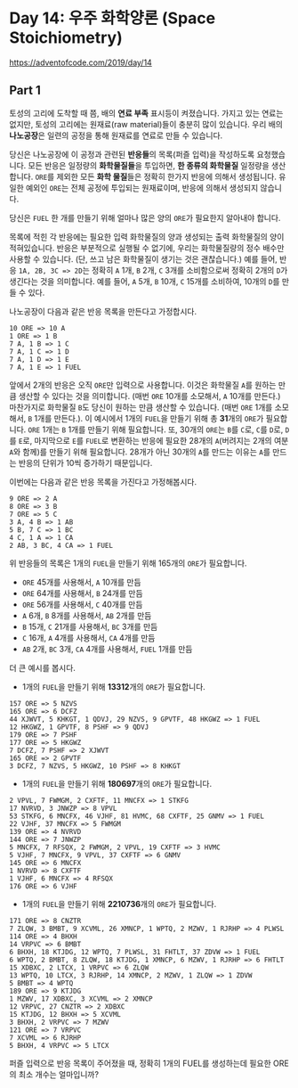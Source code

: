 # Day 14: 우주 화학양론 (Space Stoichiometry)
<https://adventofcode.com/2019/day/14>

## Part 1
토성의 고리에 도착할 때 쯤, 배의 **연료 부족** 표시등이 켜졌습니다. 가지고 있는 연료는 없지만, 토성의 고리에는 원재료(raw material)들이 충분히 많이 있습니다. 우리 배의 **나노공장**은 일련의 공정을 통해 원재료를 연료로 만들 수 있습니다.

당신은 나노공장에 이 공정과 관련된 **반응들**의 목록(퍼즐 입력)을 작성하도록 요청했습니다. 모든 반응은 일정량의 **화학물질들**을 투입하면, **한 종류의 화학물질** 일정량을 생산합니다. `ORE`를 제외한 모든 **화학 물질**들은 정확히 한가지 반응에 의해서 생성됩니다. 유일한 예외인 `ORE`는 전체 공정에 투입되는 원재료이며, 반응에 의해서 생성되지 않습니다.

당신은 `FUEL` 한 개를 만들기 위해 얼마나 많은 양의 `ORE`가 필요한지 알아내야 합니다.

목록에 적힌 각 반응에는 필요한 입력 화학물질의 양과 생성되는 출력 화학물질의 양이 적혀있습니다. 반응은 부분적으로 실행될 수 없기에, 우리는 화학물질량의 정수 배수만 사용할 수 있습니다. (단, 쓰고 남은 화학물질이 생기는 것은 괜찮습니다.) 예를 들어, 반응 `1A, 2B, 3C => 2D`는 정확히 `A` 1개, `B` 2개, `C` 3개를 소비함으로써 정확히 2개의 `D`가 생긴다는 것을 의미합니다. 예를 들어, `A` 5개, `B` 10개, `C` 15개를 소비하여, 10개의 `D`를 만들 수 있다.

나노공장이 다음과 같은 반응 목록을 만든다고 가정합시다.

``` text
10 ORE => 10 A
1 ORE => 1 B
7 A, 1 B => 1 C
7 A, 1 C => 1 D
7 A, 1 D => 1 E
7 A, 1 E => 1 FUEL
```

앞에서 2개의 반응은 오직 `ORE`만 입력으로 사용합니다. 이것은 화학물질 `A`를 원하는 만큼 생산할 수 있다는 것을 의미합니다. (매번 `ORE` 10개를 소모해서, `A` 10개를 만든다.) 마찬가지로 화학물질 `B`도 당신이 원하는 만큼 생산할 수 있습니다. (매번 `ORE` 1개를 소모해서, `B` 1개를 만든다.). 이 예시에서 1개의 `FUEL`을 만들기 위해 총 **31**개의 `ORE`가 필요합니다. `ORE` 1개는 `B` 1개를 만들기 위해 필요합니다. 또, 30개의 `ORE`는 `B`를 `C`로, `C`를 `D`로, `D`를 `E`로, 마지막으로 `E`를 `FUEL`로 변환하는 반응에 필요한 28개의 `A`(버려지는 2개의 여분 `A`와 함께)를 만들기 위해 필요합니다. 28개가 아닌 30개의 `A`를 만드는 이유는 `A`를 만드는 반응의 단위가 10씩 증가하기 때문입니다.

이번에는 다음과 같은 반응 목록을 가진다고 가정해봅시다.

``` text
9 ORE => 2 A
8 ORE => 3 B
7 ORE => 5 C
3 A, 4 B => 1 AB
5 B, 7 C => 1 BC
4 C, 1 A => 1 CA
2 AB, 3 BC, 4 CA => 1 FUEL
```

위 반응들의 목록은 1개의 `FUEL`을 만들기 위해 165개의 `ORE`가 필요합니다.

- `ORE` 45개를 사용해서, `A` 10개를 만듬
- `ORE` 64개를 사용해서, `B` 24개를 만듬
- `ORE` 56개를 사용해서, `C` 40개를 만듬
- `A` 6개, `B` 8개를 사용해서, `AB` 2개를 만듬
- `B` 15개, `C` 21개를 사용해서, `BC` 3개를 만듬
- `C` 16개, `A` 4개를 사용해서, `CA` 4개를 만듬
- `AB` 2개, `BC` 3개, `CA` 4개를 사용해서, `FUEL` 1개를 만듬

더 큰 예시를 봅시다.

- 1개의 `FUEL`을 만들기 위해 **13312**개의 `ORE`가 필요합니다.

``` text
157 ORE => 5 NZVS
165 ORE => 6 DCFZ
44 XJWVT, 5 KHKGT, 1 QDVJ, 29 NZVS, 9 GPVTF, 48 HKGWZ => 1 FUEL
12 HKGWZ, 1 GPVTF, 8 PSHF => 9 QDVJ
179 ORE => 7 PSHF
177 ORE => 5 HKGWZ
7 DCFZ, 7 PSHF => 2 XJWVT
165 ORE => 2 GPVTF
3 DCFZ, 7 NZVS, 5 HKGWZ, 10 PSHF => 8 KHKGT
```

- 1개의 `FUEL`을 만들기 위해 **180697**개의 `ORE`가 필요합니다.

``` text
2 VPVL, 7 FWMGM, 2 CXFTF, 11 MNCFX => 1 STKFG
17 NVRVD, 3 JNWZP => 8 VPVL
53 STKFG, 6 MNCFX, 46 VJHF, 81 HVMC, 68 CXFTF, 25 GNMV => 1 FUEL
22 VJHF, 37 MNCFX => 5 FWMGM
139 ORE => 4 NVRVD
144 ORE => 7 JNWZP
5 MNCFX, 7 RFSQX, 2 FWMGM, 2 VPVL, 19 CXFTF => 3 HVMC
5 VJHF, 7 MNCFX, 9 VPVL, 37 CXFTF => 6 GNMV
145 ORE => 6 MNCFX
1 NVRVD => 8 CXFTF
1 VJHF, 6 MNCFX => 4 RFSQX
176 ORE => 6 VJHF
```

- 1개의 `FUEL`을 만들기 위해 **2210736**개의 `ORE`가 필요합니다.

``` text
171 ORE => 8 CNZTR
7 ZLQW, 3 BMBT, 9 XCVML, 26 XMNCP, 1 WPTQ, 2 MZWV, 1 RJRHP => 4 PLWSL
114 ORE => 4 BHXH
14 VRPVC => 6 BMBT
6 BHXH, 18 KTJDG, 12 WPTQ, 7 PLWSL, 31 FHTLT, 37 ZDVW => 1 FUEL
6 WPTQ, 2 BMBT, 8 ZLQW, 18 KTJDG, 1 XMNCP, 6 MZWV, 1 RJRHP => 6 FHTLT
15 XDBXC, 2 LTCX, 1 VRPVC => 6 ZLQW
13 WPTQ, 10 LTCX, 3 RJRHP, 14 XMNCP, 2 MZWV, 1 ZLQW => 1 ZDVW
5 BMBT => 4 WPTQ
189 ORE => 9 KTJDG
1 MZWV, 17 XDBXC, 3 XCVML => 2 XMNCP
12 VRPVC, 27 CNZTR => 2 XDBXC
15 KTJDG, 12 BHXH => 5 XCVML
3 BHXH, 2 VRPVC => 7 MZWV
121 ORE => 7 VRPVC
7 XCVML => 6 RJRHP
5 BHXH, 4 VRPVC => 5 LTCX
```

퍼즐 입력으로 반응 목록이 주어졌을 때, 정확히 1개의 FUEL를 생성하는데 필요한 ORE의 최소 개수는 얼마입니까?